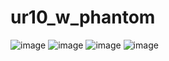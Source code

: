 # ur10_w_phantom
![image](https://github.com/imyoungchae/ur10_w_phantom/assets/87971802/d8e027d1-7b8b-426c-b3c4-a1d7672781f0)
![image](https://github.com/imyoungchae/ur10_w_phantom/assets/87971802/14361a9d-afe7-4e66-904d-5e1af455b805)
![image](https://github.com/imyoungchae/ur10_w_phantom/assets/87971802/29853158-d700-4df2-8bbc-c5bc1311f48f)
![image](https://github.com/imyoungchae/ur10_w_phantom/assets/87971802/fd12bcbd-62db-491b-91fc-10db7a646f05)
